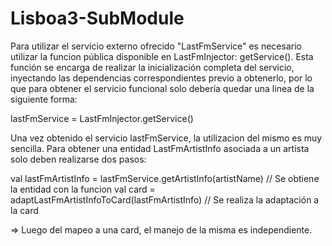 # Lisboa3-SubModule

Para utilizar el servicio externo ofrecido "LastFmService" es necesario utilizar la funcion pública disponible en LastFmInjector: getService(). Esta función se encarga de realizar la inicialización completa del servicio, inyectando las dependencias correspondientes previo a obtenerlo, por lo que para obtener el servicio funcional solo debería quedar una linea de la siguiente forma:

lastFmService = LastFmInjector.getService()

Una vez obtenido el servicio lastFmService, la utilizacion del mismo es muy sencilla. Para obtener una entidad LastFmArtistInfo asociada a un artista solo deben realizarse dos pasos:

val lastFmArtistInfo = lastFmService.getArtistInfo(artistName) // Se obtiene la entidad con la funcion
val card = adaptLastFmArtistInfoToCard(lastFmArtistInfo) // Se realiza la adaptación a la card

=> Luego del mapeo a una card, el manejo de la misma es independiente.
